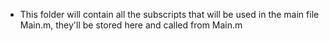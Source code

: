 * This folder will contain all the subscripts that will be used in the main file Main.m, they'll be stored here and called from Main.m